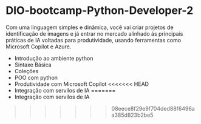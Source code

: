 # DIO-bootcamp-Python-Developer-2
Com uma linguagem simples e dinâmica, você vai criar projetos de identificação de imagens e já entrar no mercado alinhado às principais práticas de IA voltadas para produtividade, usando ferramentas como Microsoft Copilot e Azure.

- Introdução ao ambiente python
- Sintaxe Básica
- Coleções
- POO com python
- Produtividade com Microsoft Copilot
<<<<<<< HEAD
- Integração com servilos de IA
=======
- Integração com servilos de IA
>>>>>>> 08eece8f29e9f704ded88f6496aa385d823b2be5
